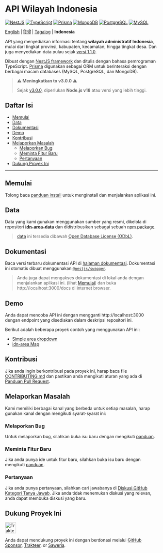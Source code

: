 <h1 align="">API Wilayah Indonesia</h1>

<p>
  <a href="https://nestjs.com"><img alt="NestJS" src="https://img.shields.io/badge/-NestJS-ea2845?style=flat-square&logo=nestjs&logoColor=white" /></a>
  <a href="https://www.typescriptlang.org"><img alt="TypeScript" src="https://img.shields.io/badge/-TypeScript-007ACC?style=flat-square&logo=typescript&logoColor=white" /></a>
  <a href="https://www.prisma.io"><img alt="Prisma" src="https://img.shields.io/badge/-Prisma-1B222D?style=flat-square&logo=prisma&logoColor=white" /></a>
  <a href="https://www.mongodb.com"><img alt="MongoDB" src="https://img.shields.io/badge/-MongoDB-47A248?style=flat-square&logo=mongodb&logoColor=white" /></a>
  <a href="https://www.postgresql.org"><img alt="PostgreSQL" src="https://img.shields.io/badge/-PostgreSQL-657991?style=flat-square&logo=postgresql&logoColor=white" /></a>
  <a href="https://www.mysql.com"><img alt="MySQL" src="https://img.shields.io/badge/-MySQL-00688F?style=flat-square&logo=mysql&logoColor=white" /></a>
</p>

[English](../README.md) | [हिन्दी](./README_hi.md) | [Tagalog](./README_tl.md) | **Indonesia**

API yang menyediakan informasi tentang **wilayah administratif Indonesia**, mulai dari tingkat provinsi, kabupaten, kecamatan, hingga tingkat desa. Dan juga menyediakan data pulau sejak [versi 1.1.0](https://github.com/fityannugroho/idn-area/releases/tag/v1.1.0).

Dibuat dengan [NestJS framework](https://nestjs.com) dan ditulis dengan bahasa pemrograman TypeScript. [Prisma](https://www.prisma.io) digunakan sebagai ORM untuk berinteraksi dengan berbagai macam databases (MySQL, PostgreSQL, dan MongoDB).

> **⚠️ Meningkatkan to v3.0.0 ⚠️**
>
> Sejak [v3.0.0](https://github.com/fityannugroho/idn-area/releases/tag/v3.0.0), diperlukan **Node.js v18** atau versi yang lebih tinggi.

<h2>Daftar Isi</h2>

- [Memulai](#memulai)
- [Data](#data)
- [Dokumentasi](#dokumentasi)
- [Demo](#demo)
- [Kontribusi](#kontribusi)
- [Melaporkan Masalah](#melaporkan-masalah)
  - [Melaporkan Bug](#melaporkan-bug)
  - [Meminta Fitur Baru](#meminta-fitur-baru)
  - [Pertanyaan](#pertanyaan)
- [Dukung Proyek Ini](#dukung-proyek-ini)

---

##  Memulai

Tolong baca [panduan install](installation.md) untuk menginstall dan menjalankan aplikasi ini.

## Data
Data yang kami gunakan menggunakan sumber yang resmi, dikelola di repositori [**idn-area-data**](https://github.com/fityannugroho/idn-area-data) dan didistribusikan sebagai sebuah [npm package](https://www.npmjs.com/package/idn-area-data).

> [data](https://github.com/fityannugroho/idn-area-data/tree/main/data) ini tersedia dibawah [Open Database License (ODbL)](https://github.com/fityannugroho/idn-area-data/blob/main/data/LICENSE.md).

## Dokumentasi

Baca versi terbaru dokumentasi API di [halaman dokumentasi](https://idn-area.cyclic.app/docs). Dokumentasi ini otomatis dibuat menggunakan [`@nestjs/swagger`](https://docs.nestjs.com/openapi/introduction).

> Anda juga dapat mengakses dokumentasi di lokal anda dengan menjalankan aplikasi ini. (lihat [Memulai](#memulai)) dan buka http://localhost:3000/docs di internet browser.

## Demo 

Anda dapat mencoba API ini dengan mengganti http://localhost:3000 dengan endpoint yang disediakan dalam deskripsi repositori ini.

Berikut adalah beberapa proyek contoh yang menggunakan API ini:

- [Simple area dropdown](https://github.com/fityannugroho/idn-area-example)
- [idn-area Map](https://github.com/fityannugroho/idn-area-map)

## Kontribusi

Jika anda ingin berkontribusi pada proyek ini, harap baca file [CONTRIBUTING.md](CONTRIBUTING.md) dan pastikan anda mengikuti aturan yang ada di [Panduan Pull Request](CONTRIBUTING.md#submitting-a-pull-request).

## Melaporkan Masalah

Kami memiliki berbagai kanal yang berbeda untuk setiap masalah, harap gunakan kanal dengan mengikuti syarat-syarat ini:

### Melaporkan Bug
Untuk melaporkan bug, silahkan buka isu baru dengan mengikuti [panduan](CONTRIBUTING.md#submitting-an-issue).

### Meminta Fitur Baru
Jika anda punya ide untuk fitur baru, silahkan buka isu baru dengan mengikuti [panduan](CONTRIBUTING.md#submitting-an-issue).

### Pertanyaan
Jika anda punya pertanyaan, silahkan cari jawabanya di [Diskusi GitHub Kategori Tanya Jawab](https://github.com/fityannugroho/idn-area/discussions/categories/q-a). Jika anda tidak menemukan diskusi yang relevan, anda dapat membuka diskusi yang baru.

## Dukung Proyek Ini

<a href="https://trakteer.id/fityannugroho/tip" target="_blank"><img id="wse-buttons-preview" src="https://cdn.trakteer.id/images/embed/trbtn-red-6.png" style="border: 0px none; height: 36px; --darkreader-inline-border-top: currentcolor; --darkreader-inline-border-right: currentcolor; --darkreader-inline-border-bottom: currentcolor; --darkreader-inline-border-left: currentcolor;" alt="Trakteer Saya" data-darkreader-inline-border-top="" data-darkreader-inline-border-right="" data-darkreader-inline-border-bottom="" data-darkreader-inline-border-left="" height="40"></a>

Anda dapat mendukung proyek ini dengan berdonasi melalui [GitHub Sponsor](https://github.com/sponsors/fityannugroho), [Trakteer](https://trakteer.id/fityannugroho/tip), or [Saweria](https://saweria.co/fityannugroho).
